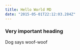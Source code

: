 ```yaml
---
title: Hello World MD
date: "2015-05-01T22:12:03.284Z"
---
```


### Very important heading

Dog says woof-woof
